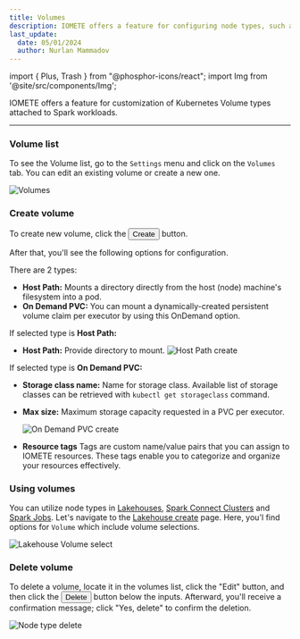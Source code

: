 ```yaml
---
title: Volumes
description: IOMETE offers a feature for configuring node types, such as CPU and memory.
last_update:
  date: 05/01/2024
  author: Nurlan Mammadov
---
```


import { Plus, Trash } from "@phosphor-icons/react";
import Img from '@site/src/components/Img';

IOMETE offers a feature for customization of Kubernetes Volume types attached to Spark workloads.

---

### Volume list

To see the Volume list, go to the `Settings` menu and click on the `Volumes` tab. You can edit an existing volume or create a new one.

<!-- Click on the <button className="button button--primary button-iom">Configure</button> button to get started. -->

<Img src="/img/user-guide/volumes/volumes.png" alt="Volumes" />

### Create volume

To create new volume, click the <button className="button button--primary button-iom"><Plus size={16}/>Create</button> button.

After that, you'll see the following options for configuration.

There are 2 types:

- **Host Path:** Mounts a directory directly from the host (node) machine's filesystem into a pod.
- **On Demand PVC:** You can mount a dynamically-created persistent volume claim per executor by using this OnDemand option.

If selected type is **Host Path:**

- **Host Path:** Provide directory to mount.
  <Img src="/img/user-guide/volumes/host-path-create.png" alt="Host Path create" maxWidth="600px" />

If selected type is **On Demand PVC:**

- **Storage class name:** Name for storage class. Available list of storage classes can be retrieved with `kubectl get storageclass` command.
- **Max size:** Maximum storage capacity requested in a PVC per executor.

  <Img src="/img/user-guide/volumes/on-demand-create.png" alt="On Demand PVC create" maxWidth="600px" />

- **Resource tags** Tags are custom name/value pairs that you can assign to IOMETE resources. These tags enable you to categorize and organize your resources effectively.

### Using volumes

You can utilize node types in [Lakehouses](./virtual-lakehouses.md), [Spark Connect Clusters](./spark-connect.mdx) and [Spark Jobs](../developer-guide/spark-job/getting-started.md).
Let's navigate to the [Lakehouse create](./virtual-lakehouses.md#create-a-new-lakehouse) page. Here, you'l find options for `Volume` which include volume selections.

<Img src="/img/user-guide/volumes/select-volume.png" alt="Lakehouse Volume select" maxWidth="600px"/>

### Delete volume

To delete a volume, locate it in the volumes list, click the "Edit" button, and then click the <button className="button button--danger button--outline button-iom"><Trash size={16} /> Delete</button> button below the inputs. Afterward, you'll receive a confirmation message; click "Yes, delete" to confirm the deletion.

<Img src="/img/user-guide/volumes/volume-delete.png" alt="Node type delete" maxWidth="600px"/>
